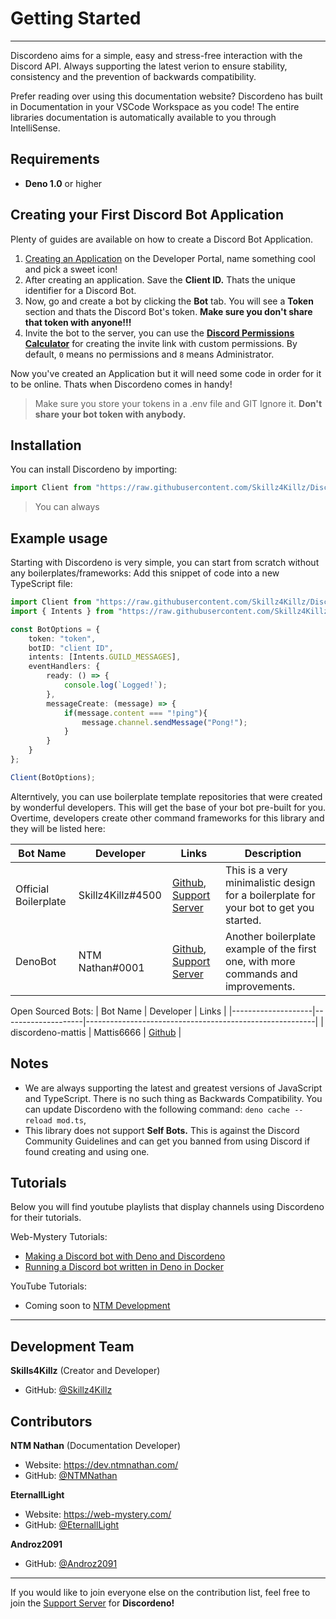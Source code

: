 # Getting Started
---

Discordeno aims for a simple, easy and stress-free interaction with the Discord API. Always supporting the latest verion to ensure stability, consistency and the prevention of backwards compatibility.

Prefer reading over using this documentation website? Discordeno has built in Documentation in your VSCode Workspace as you code! The entire libraries documentation is automatically available to you through IntelliSense.

## Requirements

- **Deno 1.0** or higher

## Creating your First Discord Bot Application

Plenty of guides are available on how to create a Discord Bot Application.

1. [Creating an Application](https://discord.com/developers/applications) on the Developer Portal, name something cool and pick a sweet icon!
2. After creating an application. Save the **Client ID.** Thats the unique identifier for a Discord Bot.
3. Now, go and create a bot by clicking the **Bot** tab. You will see a **Token** section and thats the Discord Bot's token. **Make sure you don't share that token with anyone!!!**
4. Invite the bot to the server, you can use the **[Discord Permissions Calculator](https://discordapi.com/permissions.html#0)** for creating the invite link with custom permissions. By default, `0` means no permissions and `8` means Administrator.

Now you've created an Application but it will need some code in order for it to be online. Thats when Discordeno comes in handy!

> Make sure you store your tokens in a .env file and GIT Ignore it. **Don't share your bot token with anybody.**

## Installation

You can install Discordeno by importing:
```typescript
import Client from "https://raw.githubusercontent.com/Skillz4Killz/Discordeno/v4/module/client.ts";
```
> You can always

## Example usage

Starting with Discordeno is very simple, you can start from scratch without any boilerplates/frameworks: Add this snippet of code into a new TypeScript file:

```typescript
import Client from "https://raw.githubusercontent.com/Skillz4Killz/Discordeno/v4/module/client.ts";
import { Intents } from "https://raw.githubusercontent.com/Skillz4Killz/Discordeno/v4/types/options.ts";

const BotOptions = {
    token: "token",
    botID: "client ID",
    intents: [Intents.GUILD_MESSAGES],
    eventHandlers: {
        ready: () => {
            console.log(`Logged!`);
        },
        messageCreate: (message) => {
            if(message.content === "!ping"){
                message.channel.sendMessage("Pong!");
            }
        }
    }
};

Client(BotOptions);
```

Alterntively, you can use boilerplate template repositories that were created by wonderful developers. This will get the base of your bot pre-built for you. Overtime, developers create other command frameworks for this library and they will be listed here:

| Bot Name           | Developer          | Links | Description |
|--------------------|--------------------|---------------------------------------------------------|-----|
| Official Boilerplate | Skillz4Killz#4500 | [Github](https://github.com/Skillz4Killz/Discordeno-bot-template), [Support Server](https://discord.gg/J4NqJ72) | This is a very minimalistic design for a boilerplate for your bot to get you started. |
| DenoBot            | NTM Nathan#0001    | [Github](https://github.com/ntm-development/DenoBot), [Support Server](https://discord.com/invite/G2rb53z) | Another boilerplate example of the first one, with more commands and improvements. |

Open Sourced Bots:
| Bot Name           | Developer          | Links |
|--------------------|--------------------|---------------------------------------------------------|
| discordeno-mattis  | Mattis6666         | [Github](https://github.com/Mattis6666/discordeno-mattis/) |

## Notes

- We are always supporting the latest and greatest versions of JavaScript and TypeScript. There is no such thing as Backwards Compatibility. You can update Discordeno with the following command: `deno cache --reload mod.ts`,
- This library does not support **Self Bots.** This is against the Discord Community Guidelines and can get you banned from using Discord if found creating and using one.


## Tutorials
Below you will find youtube playlists that display channels using Discordeno for their tutorials.

Web-Mystery Tutorials:
- <a href="https://web-mystery.com/articles/making-discord-bot-deno-and-discordeno" target="_blank">Making a Discord bot with Deno and Discordeno</a>  
- <a href="https://web-mystery.com/articles/running-discord-bot-written-deno-docker" target="_blank">Running a Discord bot written in Deno in Docker</a>  

YouTube Tutorials:
- Coming soon to [NTM Development](https://www.youtube.com/channel/UCkOFck-WCQtolha4NJuK7zA/)

---  

## Development Team

**Skills4Killz** (Creator and Developer)

- GitHub: [@Skillz4Killz](https://github.com/skillz4killz)

## Contributors

**NTM Nathan** (Documentation Developer)

- Website: https://dev.ntmnathan.com/
- GitHub: [@NTMNathan](https://github.com/NTMNathan)

**EternallLight**

- Website: https://web-mystery.com/
- GitHub: [@EternallLight](https://github.com/EternallLight)

**Androz2091**

- GitHub: [@Androz2091](https://github.com/Androz2091)

---
If you would like to join everyone else on the contribution list, feel free to join the [Support Server](https://discord.gg/J4NqJ72) for **Discordeno!**

